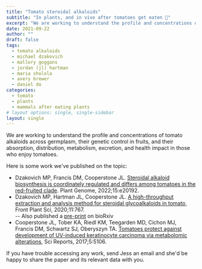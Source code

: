 ```yaml
---
title: "Tomato steroidal alkaloids"
subtitle: "In plants, and in vivo after tomatoes get eaten 🍅"
excerpt: "We are working to understand the profile and concentrations of tomato alkaloids across germplasm, their genetic control in fruits, and their absorption/distribution/metabolism/excretion/health impact in those who enjoy tomatoes."
date: 2021-09-22
author: ""
draft: false
tags:
  - tomato alkaloids
  - michael dzakovich
  - mallory goggans
  - jordan (jl) hartman
  - maria sholola
  - avery brewer
  - daniel do
categories:
  - tomato
  - plants
  - mammals after eating plants
# layout options: single, single-sidebar
layout: single
---
```


We are working to understand the profile and concentrations of tomato alkaloids across germplasm, their genetic control in fruits, and their absorption, distribution, metabolism, excretion, and health impact in those who enjoy tomatoes.

Here is some work we've published on the topic:

- Dzakovich MP, Francis DM, Cooperstone JL. [Steroidal alkaloid biosynthesis is coordinately regulated and differs among tomatoes in the red-fruited clade](https://doi.org/10.1002/tpg2.20192).  Plant Genome, 2022;15:e20192.
- Dzakovich MP, Hartman JL, Cooperstone JL. [A high-throughput extraction and analysis method for steroidal glycoalkaloids in tomato](https://doi.org/10.3389/fpls.2020.00767),  Front Plant Sci, 2020;11:767.  
-- Also published a [pre-print](https://doi.org/10.1101/2019.12.23.878223) on bioRxiv
- Cooperstone JL, Tober KA, Riedl KM, Teegarden MD, Cichon MJ, Francis DM, Schwartz SJ, Oberyszyn TA. [Tomatoes protect against development of UV-induced keratinocyte carcinoma via metabolomic alterations](https://doi.org/10.1038/s41598-017-05568-7),  Sci Reports, 2017;5:5106.  

If you have trouble accessing any work, send Jess an email and she'd be happy to share the paper and its relevant data with you.

